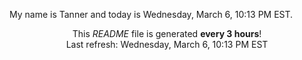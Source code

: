My name is Tanner and today is Wednesday, March 6, 10:13 PM EST.

<p align="center">This <i>README</i> file is generated <b>every 3 hours</b>!</br>Last refresh: Wednesday, March 6, 10:13 PM EST<br /></p>

